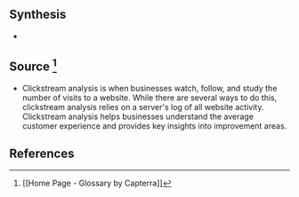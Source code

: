 ## Synthesis
- 
## Source [^1]
- Clickstream analysis is when businesses watch, follow, and study the number of visits to a website. While there are several ways to do this, clickstream analysis relies on a server's log of all website activity. Clickstream analysis helps businesses understand the average customer experience and provides key insights into improvement areas.
## References

[^1]: [[Home Page - Glossary by Capterra]]